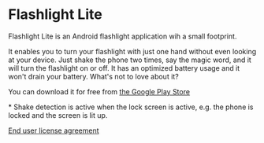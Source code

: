 # Flashlight Lite
Flashlight Lite is an Android flashlight application wih a small footprint. 

It enables you to turn your flashlight with just one hand without even looking at your device. Just shake the phone two times, say the magic word, and it will turn the flashlight on or off. It has an optimized battery usage and it won't drain your battery. What's not to love about it?

You can download it for free from [the Google Play Store](https://play.google.com/store)

\* Shake detection is active when the lock screen is active, e.g. the phone is locked and the screen is lit up.

[End user license agreement](https://stefanov2081.github.io/Flashlight-Lite/end-user-license-agreement)
